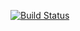 [![Build Status](https://travis-ci.org/musonza/laravel-forms.svg?branch=master)](https://travis-ci.org/musonza/laravel-forms)